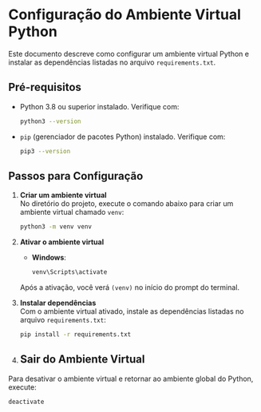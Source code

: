 # Configuração do Ambiente Virtual Python

Este documento descreve como configurar um ambiente virtual Python e instalar as dependências listadas no arquivo `requirements.txt`.

## Pré-requisitos

- Python 3.8 ou superior instalado. Verifique com:
  ```bash
  python3 --version
  ```
- `pip` (gerenciador de pacotes Python) instalado. Verifique com:
  ```bash
  pip3 --version
  ```

## Passos para Configuração

1. **Criar um ambiente virtual**  
   No diretório do projeto, execute o comando abaixo para criar um ambiente virtual chamado `venv`:
   ```bash
   python3 -m venv venv
   ```

2. **Ativar o ambiente virtual**  

   - **Windows**:
     ```bash
     venv\Scripts\activate
     ```

   Após a ativação, você verá `(venv)` no início do prompt do terminal.

3. **Instalar dependências**  
   Com o ambiente virtual ativado, instale as dependências listadas no arquivo `requirements.txt`:
   ```bash
   pip install -r requirements.txt
   ```

4. ## Sair do Ambiente Virtual

Para desativar o ambiente virtual e retornar ao ambiente global do Python, execute:

```bash
deactivate   
